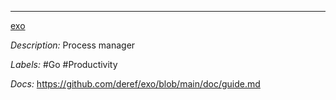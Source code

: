---

[exo](https://github.com/deref/exo)

*Description:* Process manager

*Labels:* #Go #Productivity

*Docs:* https://github.com/deref/exo/blob/main/doc/guide.md
